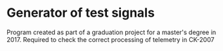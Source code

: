 ﻿# Generator of test signals

Program created as part of a graduation project for a master's degree in 2017.
Required to check the correct processing of telemetry in CK-2007